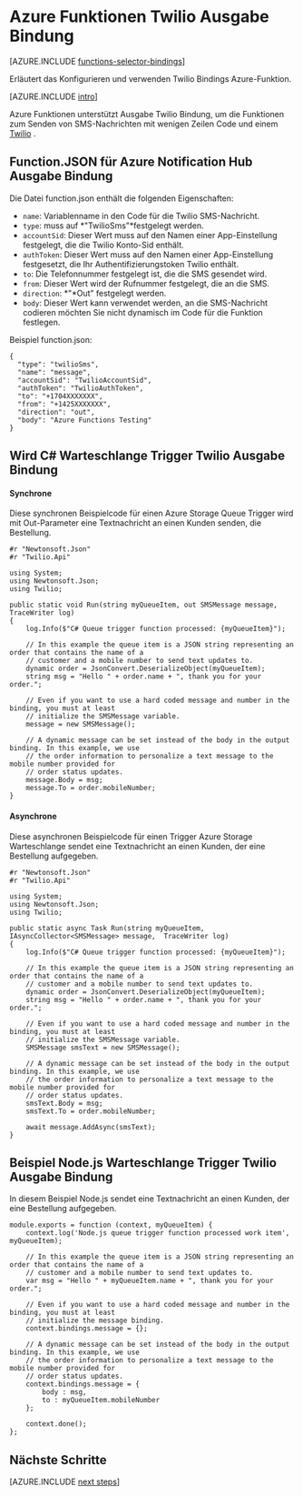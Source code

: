 <properties
    pageTitle="Bindung Azure Funktionen Twilio | Microsoft Azure"
    description="Beschreiben Sie, wie Twilio Bindings Azure-Funktionen verwenden."
    services="functions"
    documentationCenter="na"
    authors="wesmc7777"
    manager="erikre"
    editor=""
    tags=""
    keywords="Azure Funktionen, Funktionen, Verarbeitung von Ereignissen, dynamische Compute serverlose Architektur"/>

<tags
    ms.service="functions"
    ms.devlang="multiple"
    ms.topic="reference"
    ms.tgt_pltfrm="multiple"
    ms.workload="na"
    ms.date="10/20/2016"
    ms.author="wesmc"/>

# <a name="azure-functions-twilio-output-binding"></a>Azure Funktionen Twilio Ausgabe Bindung

[AZURE.INCLUDE [functions-selector-bindings](../../includes/functions-selector-bindings.md)]

Erläutert das Konfigurieren und verwenden Twilio Bindings Azure-Funktion. 

[AZURE.INCLUDE [intro](../../includes/functions-bindings-intro.md)] 

Azure Funktionen unterstützt Ausgabe Twilio Bindung, um die Funktionen zum Senden von SMS-Nachrichten mit wenigen Zeilen Code und einem [Twilio](https://www.twilio.com/) . 
 

## <a name="functionjson-for-azure-notification-hub-output-binding"></a>Function.JSON für Azure Notification Hub Ausgabe Bindung

Die Datei function.json enthält die folgenden Eigenschaften:

- `name`: Variablenname in den Code für die Twilio SMS-Nachricht.
- `type`: muss auf *"TwilioSms"*festgelegt werden.
- `accountSid`: Dieser Wert muss auf den Namen einer App-Einstellung festgelegt, die die Twilio Konto-Sid enthält.
- `authToken`: Dieser Wert muss auf den Namen einer App-Einstellung festgesetzt, die Ihr Authentifizierungstoken Twilio enthält.
- `to`: Die Telefonnummer festgelegt ist, die die SMS gesendet wird.
- `from`: Dieser Wert wird der Rufnummer festgelegt, die an die SMS.
- `direction`: *"*Out" festgelegt werden.
- `body`: Dieser Wert kann verwendet werden, an die SMS-Nachricht codieren möchten Sie nicht dynamisch im Code für die Funktion festlegen. 

 
Beispiel function.json:

    {
      "type": "twilioSms",
      "name": "message",
      "accountSid": "TwilioAccountSid",
      "authToken": "TwilioAuthToken",
      "to": "+1704XXXXXXX",
      "from": "+1425XXXXXXX",
      "direction": "out",
      "body": "Azure Functions Testing"
    }


## <a name="example-c-queue-trigger-with-twilio-output-binding"></a>Wird C# Warteschlange Trigger Twilio Ausgabe Bindung

#### <a name="synchronous"></a>Synchrone

Diese synchronen Beispielcode für einen Azure Storage Queue Trigger wird mit Out-Parameter eine Textnachricht an einen Kunden senden, die Bestellung.

    #r "Newtonsoft.Json"
    #r "Twilio.Api"

    using System;
    using Newtonsoft.Json;
    using Twilio;

    public static void Run(string myQueueItem, out SMSMessage message,  TraceWriter log)
    {
        log.Info($"C# Queue trigger function processed: {myQueueItem}");
    
        // In this example the queue item is a JSON string representing an order that contains the name of a 
        // customer and a mobile number to send text updates to.
        dynamic order = JsonConvert.DeserializeObject(myQueueItem);
        string msg = "Hello " + order.name + ", thank you for your order.";
    
        // Even if you want to use a hard coded message and number in the binding, you must at least 
        // initialize the SMSMessage variable.
        message = new SMSMessage();

        // A dynamic message can be set instead of the body in the output binding. In this example, we use 
        // the order information to personalize a text message to the mobile number provided for
        // order status updates.
        message.Body = msg;
        message.To = order.mobileNumber;
    }

#### <a name="asynchronous"></a>Asynchrone

Diese asynchronen Beispielcode für einen Trigger Azure Storage Warteschlange sendet eine Textnachricht an einen Kunden, der eine Bestellung aufgegeben.

    #r "Newtonsoft.Json"
    #r "Twilio.Api"
     
    using System;
    using Newtonsoft.Json;
    using Twilio;
    
    public static async Task Run(string myQueueItem, IAsyncCollector<SMSMessage> message,  TraceWriter log)
    {
        log.Info($"C# Queue trigger function processed: {myQueueItem}");

        // In this example the queue item is a JSON string representing an order that contains the name of a 
        // customer and a mobile number to send text updates to.
        dynamic order = JsonConvert.DeserializeObject(myQueueItem);
        string msg = "Hello " + order.name + ", thank you for your order.";
    
        // Even if you want to use a hard coded message and number in the binding, you must at least 
        // initialize the SMSMessage variable.
        SMSMessage smsText = new SMSMessage();

        // A dynamic message can be set instead of the body in the output binding. In this example, we use 
        // the order information to personalize a text message to the mobile number provided for
        // order status updates.
        smsText.Body = msg;
        smsText.To = order.mobileNumber;
        
        await message.AddAsync(smsText);
    }


## <a name="example-nodejs-queue-trigger-with-twilio-output-binding"></a>Beispiel Node.js Warteschlange Trigger Twilio Ausgabe Bindung

In diesem Beispiel Node.js sendet eine Textnachricht an einen Kunden, der eine Bestellung aufgegeben.

    module.exports = function (context, myQueueItem) {
        context.log('Node.js queue trigger function processed work item', myQueueItem);
    
        // In this example the queue item is a JSON string representing an order that contains the name of a 
        // customer and a mobile number to send text updates to.
        var msg = "Hello " + myQueueItem.name + ", thank you for your order.";
    
        // Even if you want to use a hard coded message and number in the binding, you must at least 
        // initialize the message binding.
        context.bindings.message = {};
    
        // A dynamic message can be set instead of the body in the output binding. In this example, we use 
        // the order information to personalize a text message to the mobile number provided for
        // order status updates.
        context.bindings.message = {
            body : msg,
            to : myQueueItem.mobileNumber
        };
    
        context.done();
    };

## <a name="next-steps"></a>Nächste Schritte

[AZURE.INCLUDE [next steps](../../includes/functions-bindings-next-steps.md)]
